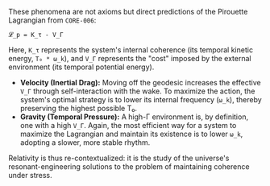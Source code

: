 These phenomena are not axioms but direct predictions of the Pirouette Lagrangian from `CORE-006`:

`𝓛_p = K_τ - V_Γ`

Here, `K_τ` represents the system's internal coherence (its temporal kinetic energy, `T₀ * ω_k`), and `V_Γ` represents the "cost" imposed by the external environment (its temporal potential energy).

*   **Velocity (Inertial Drag):** Moving off the geodesic increases the effective `V_Γ` through self-interaction with the wake. To maximize the action, the system's optimal strategy is to lower its internal frequency (`ω_k`), thereby preserving the highest possible T₀.
*   **Gravity (Temporal Pressure):** A high-Γ environment is, by definition, one with a high `V_Γ`. Again, the most efficient way for a system to maximize the Lagrangian and maintain its existence is to lower `ω_k`, adopting a slower, more stable rhythm.

Relativity is thus re-contextualized: it is the study of the universe's resonant-engineering solutions to the problem of maintaining coherence under stress.